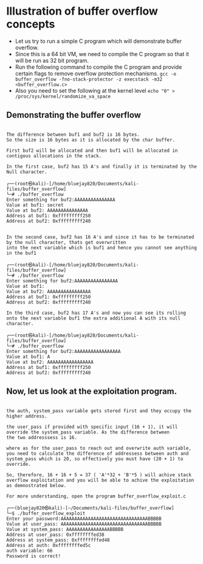 # Illustration of buffer overflow concepts

- Let us try to run a simple C program which will demonstrate buffer overflow.
- Since this is a 64 bit VM, we need to compile the C program so that it will be run as 32 bit program.
- Run the following command to compile the C program and provide certain flags to remove overflow protection mechanisms.
  `gcc -o buffer_overflow -fno-stack-protector -z execstack -m32 <buffer_overflow.c>`
- Also you need to set the following at the kernel level
  `echo "0" > /proc/sys/kernel/randomize_va_space`

## Demonstrating the buffer overflow

```

The difference between buf1 and buf2 is 16 bytes.
So the size is 16 bytes as it is allocated by the char buffer.

First buf2 will be allocated and then buf1 will be allocated in contigous allocations in the stack.

In the first case, buf2 has 15 A's and finally it is terminated by the Null character.

┌──(root㉿kali)-[/home/bluejay820/Documents/kali-files/buffer_overflow]
└─# ./buffer_overflow
Enter something for buf2:AAAAAAAAAAAAAAA
Value at buf1: secret
Value at buf2: AAAAAAAAAAAAAAA
Address at buf1: 0xfffffffff250
Address at buf2: 0xfffffffff240
                                                                                      

In the second case, buf2 has 16 A's and since it has to be terminated by the null character, thats get overwritten
into the next variable which is buf1 and hence you cannot see anything in the buf1                                        

┌──(root㉿kali)-[/home/bluejay820/Documents/kali-files/buffer_overflow]
└─# ./buffer_overflow
Enter something for buf2:AAAAAAAAAAAAAAAA
Value at buf1: 
Value at buf2: AAAAAAAAAAAAAAAA
Address at buf1: 0xfffffffff250
Address at buf2: 0xfffffffff240

In the third case, buf2 has 17 A's and now you can see its rolling onto the next variable buf1 the extra additional A with its null character.                                                                                                                              
                                                                                                                              
┌──(root㉿kali)-[/home/bluejay820/Documents/kali-files/buffer_overflow]
└─# ./buffer_overflow
Enter something for buf2:AAAAAAAAAAAAAAAAA
Value at buf1: A
Value at buf2: AAAAAAAAAAAAAAAAA
Address at buf1: 0xfffffffff250
Address at buf2: 0xfffffffff240
```


## Now, let us look at the exploitation program.

```

the auth, system_pass variable gets stored first and they occupy the higher address.

the user_pass if provided with specific input (16 + 1), it will override the system_pass variable. As the difference between
the two addresssess is 16.

where as for the user_pass to reach out and overwrite auth variable, you need to calculate the difference of addressess between auth and system_pass which is 20, so effectively you must have (20 + 1) to override.

So, therefore, 16 + 16 + 5 = 37 ( 'A'*32 + 'B'*5 ) will achive stack overflow exploitation and you will be able to achive the exploitation as demnostrated below.

For more understanding, open the program buffer_overflow_exploit.c

┌──(bluejay820㉿kali)-[~/Documents/kali-files/buffer_overflow]
└─$ ./buffer_overflow_exploit
Enter your password:AAAAAAAAAAAAAAAAAAAAAAAAAAAAAAAABBBBB
Value at user_pass: AAAAAAAAAAAAAAAAAAAAAAAAAAAAAAAABBBBB
Value at system_pass: AAAAAAAAAAAAAAAABBBBB
Address at user_pass: 0xffffffffed38
Address at system_pass: 0xffffffffed48
Address at auth: 0xffffffffed5c
auth variable: 66
Password is correct!


```
